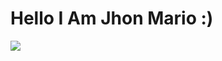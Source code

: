 <h1>Hello I Am Jhon Mario :)</h1>
<img src='https://midu.dev/images/wallpapers/web-technologies-4k-wallpaper.png'/>
